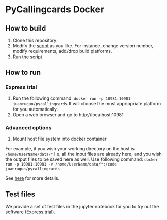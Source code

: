 # PyCallingcards Docker

## How to build
1. Clone this repository
2. Modify the [script](https://github.com/The-Mitra-Lab/Pycallingcards_docker/blob/main/src/build.sh) 
as you like. For instance, change version number, modify requirements, add/drop build platforms.
3. Run the script


## How to run

### Express trial
1. Run the following command:
```docker run -p 10981:10981 juanruguo/pycallingcards```
It will choose the most appriopriate platform for you automatically.
2. Open a web browser and go to http://localhost:10981

### Advanced options
1. Mount host file system into docker container

For example, if you wish your working directory on the host is ```/home/UserName/data/*```
I.e. all the input files are already here, and you wish the output files to be saved here as well.
Use following command: 
```docker run -p 10981:10981 -v /home/UserName/data/*:/code juanruguo/pycallingcards```

See [here](https://docs.docker.com/storage/bind-mounts/) for more details.


## Test files
We provide a set of test files in the jupyter notebook for you to try out the software (Express trial).


